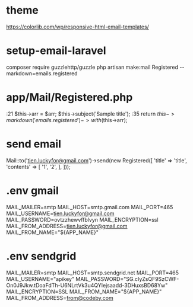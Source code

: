 # theme
https://colorlib.com/wp/responsive-html-email-templates/

# setup-email-laravel
composer require guzzlehttp/guzzle
php artisan make:mail Registered --markdown=emails.registered

# app/Mail/Registered.php
:21
$this->arr = $arr;
$this->subject('Sample title');
:35
return $this->markdown('emails.registered')->with($this->arr);

# send email
Mail::to('tien.luckyfor@gmail.com')->send(new Registered([
    'title' => 'title',
    'contents' => [
        '1',
        '2',
    ],
]));

# .env gmail
MAIL_MAILER=smtp
MAIL_HOST=smtp.gmail.com
MAIL_PORT=465
MAIL_USERNAME=tien.luckyfor@gmail.com
MAIL_PASSWORD=ovtzzhewvffblvyn
MAIL_ENCRYPTION=ssl
MAIL_FROM_ADDRESS=tien.luckyfor@gmail.com
MAIL_FROM_NAME="${APP_NAME}"


# .env sendgrid
MAIL_MAILER=smtp
MAIL_HOST=smtp.sendgrid.net
MAIL_PORT=465
MAIL_USERNAME="apikey"
MAIL_PASSWORD="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"
MAIL_ENCRYPTION=SSL
MAIL_FROM_NAME="${APP_NAME}"
MAIL_FROM_ADDRESS=from@codeby.com
